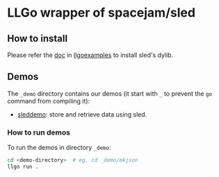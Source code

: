 # LLGo wrapper of spacejam/sled

## How to install

Please refer the [doc](https://github.com/goplus/llgoexamples/blob/main/rust/sled/README.md) in [llgoexamples](https://github.com/goplus/llgoexamples) to install sled's dylib.

## Demos

The `_demo` directory contains our demos (it start with `_` to prevent the `go` command from compiling it):

* [sleddemo](_demo/sled/sled.go): store and retrieve data using sled.

### How to run demos

To run the demos in directory `_demo`:

```sh
cd <demo-directory>  # eg. cd _demo/mkjson
llgo run .
```

